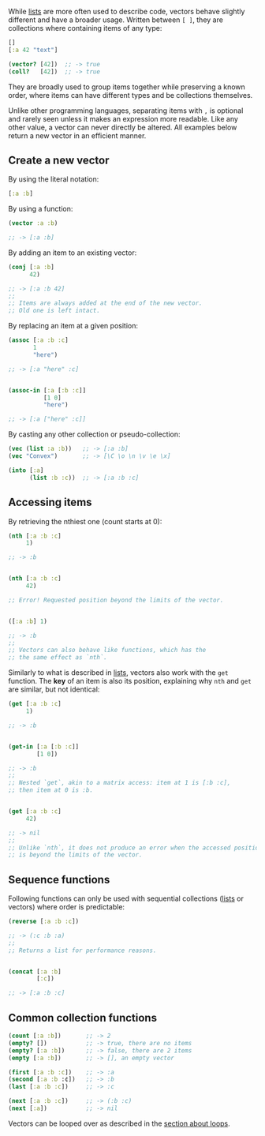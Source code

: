 While [lists](/cvm/data-types/list) are more often used to describe code, vectors behave slightly different and have a broader usage.
Written between `[ ]`, they are collections where containing items of any type:

```clojure
[]
[:a 42 "text"]

(vector? [42])  ;; -> true
(coll?   [42])  ;; -> true
```

They are broadly used to group items together while preserving a known order, where items can have different types and be collections
themselves.

Unlike other programming languages, separating items with `,` is optional and rarely seen unless it makes an expression more readable.
Like any other value, a vector can never directly be altered. All examples below return a new vector in an efficient manner.



## Create a new vector

By using the literal notation:

```clojure
[:a :b]
```

By using a function:

```clojure
(vector :a :b)

;; -> [:a :b]
```

By adding an item to an existing vector:

```clojure
(conj [:a :b]
      42)

;; -> [:a :b 42]
;;
;; Items are always added at the end of the new vector.
;; Old one is left intact.
```

By replacing an item at a given position:

```clojure
(assoc [:a :b :c]
       1
       "here")

;; -> [:a "here" :c]


(assoc-in [:a [:b :c]]
          [1 0]
          "here")

;; -> [:a ["here" :c]]

```

By casting any other collection or pseudo-collection:

```clojure
(vec (list :a :b))   ;; -> [:a :b]
(vec "Convex")       ;; -> [\C \o \n \v \e \x]

(into [:a]
      (list :b :c))  ;; -> [:a :b :c]
```


## Accessing items

By retrieving the nthiest one (count starts at 0):

```clojure
(nth [:a :b :c]
     1)

;; -> :b


(nth [:a :b :c]
     42)

;; Error! Requested position beyond the limits of the vector.


([:a :b] 1)

;; -> :b
;;
;; Vectors can also behave like functions, which has the
;; the same effect as `nth`.
```

Similarly to what is described in [lists](/cvm/data-types/list), vectors also work with the `get` function.
The **key** of an item is also its position, explaining why `nth` and `get` are similar, but not identical:

```clojure
(get [:a :b :c]
     1)

;; -> :b


(get-in [:a [:b :c]]
        [1 0])

;; -> :b
;;
;; Nested `get`, akin to a matrix access: item at 1 is [:b :c],
;; then item at 0 is :b.


(get [:a :b :c]
     42)

;; -> nil
;;
;; Unlike `nth`, it does not produce an error when the accessed position
;; is beyond the limits of the vector.
```


## Sequence functions

Following functions can only be used with sequential collections ([lists](/cvm/data-types/list) or vectors) where order is predictable:

```clojure
(reverse [:a :b :c])

;; -> (:c :b :a)
;;
;; Returns a list for performance reasons.


(concat [:a :b]
        [:c])

;; -> [:a :b :c]
```


## Common collection functions

```clojure
(count [:a :b])       ;; -> 2
(empty? [])           ;; -> true, there are no items
(empty? [:a :b])      ;; -> false, there are 2 items
(empty [:a :b])       ;; -> [], an empty vector

(first [:a :b :c])    ;; -> :a
(second [:a :b :¢])   ;; -> :b
(last [:a :b :c])     ;; -> :c

(next [:a :b :c])     ;; -> (:b :c)
(next [:a])           ;; -> nil
```

Vectors can be looped over as described in the [section about loops](/cvm/building-blocks/loops).
